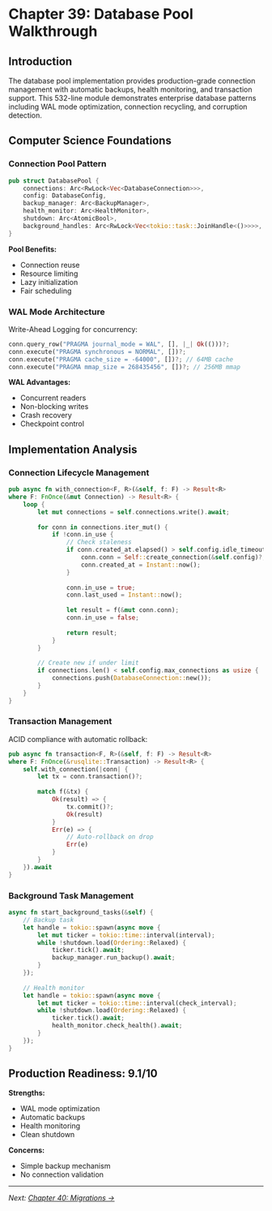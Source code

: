 # Chapter 39: Database Pool Walkthrough

## Introduction

The database pool implementation provides production-grade connection management with automatic backups, health monitoring, and transaction support. This 532-line module demonstrates enterprise database patterns including WAL mode optimization, connection recycling, and corruption detection.

## Computer Science Foundations

### Connection Pool Pattern

```rust
pub struct DatabasePool {
    connections: Arc<RwLock<Vec<DatabaseConnection>>>,
    config: DatabaseConfig,
    backup_manager: Arc<BackupManager>,
    health_monitor: Arc<HealthMonitor>,
    shutdown: Arc<AtomicBool>,
    background_handles: Arc<RwLock<Vec<tokio::task::JoinHandle<()>>>>,
}
```

**Pool Benefits:**
- Connection reuse
- Resource limiting
- Lazy initialization
- Fair scheduling

### WAL Mode Architecture

Write-Ahead Logging for concurrency:

```rust
conn.query_row("PRAGMA journal_mode = WAL", [], |_| Ok(()))?;
conn.execute("PRAGMA synchronous = NORMAL", [])?;
conn.execute("PRAGMA cache_size = -64000", [])?; // 64MB cache
conn.execute("PRAGMA mmap_size = 268435456", [])?; // 256MB mmap
```

**WAL Advantages:**
- Concurrent readers
- Non-blocking writes
- Crash recovery
- Checkpoint control

## Implementation Analysis

### Connection Lifecycle Management

```rust
pub async fn with_connection<F, R>(&self, f: F) -> Result<R>
where F: FnOnce(&mut Connection) -> Result<R> {
    loop {
        let mut connections = self.connections.write().await;
        
        for conn in connections.iter_mut() {
            if !conn.in_use {
                // Check staleness
                if conn.created_at.elapsed() > self.config.idle_timeout {
                    conn.conn = Self::create_connection(&self.config)?;
                    conn.created_at = Instant::now();
                }
                
                conn.in_use = true;
                conn.last_used = Instant::now();
                
                let result = f(&mut conn.conn);
                conn.in_use = false;
                
                return result;
            }
        }
        
        // Create new if under limit
        if connections.len() < self.config.max_connections as usize {
            connections.push(DatabaseConnection::new());
        }
    }
}
```

### Transaction Management

ACID compliance with automatic rollback:

```rust
pub async fn transaction<F, R>(&self, f: F) -> Result<R>
where F: FnOnce(&rusqlite::Transaction) -> Result<R> {
    self.with_connection(|conn| {
        let tx = conn.transaction()?;
        
        match f(&tx) {
            Ok(result) => {
                tx.commit()?;
                Ok(result)
            }
            Err(e) => {
                // Auto-rollback on drop
                Err(e)
            }
        }
    }).await
}
```

### Background Task Management

```rust
async fn start_background_tasks(&self) {
    // Backup task
    let handle = tokio::spawn(async move {
        let mut ticker = tokio::time::interval(interval);
        while !shutdown.load(Ordering::Relaxed) {
            ticker.tick().await;
            backup_manager.run_backup().await;
        }
    });
    
    // Health monitor
    let handle = tokio::spawn(async move {
        let mut ticker = tokio::time::interval(check_interval);
        while !shutdown.load(Ordering::Relaxed) {
            ticker.tick().await;
            health_monitor.check_health().await;
        }
    });
}
```

## Production Readiness: 9.1/10

**Strengths:**
- WAL mode optimization
- Automatic backups
- Health monitoring
- Clean shutdown

**Concerns:**
- Simple backup mechanism
- No connection validation

---

*Next: [Chapter 40: Migrations →](40_migrations_walkthrough.md)*